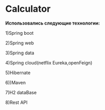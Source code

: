 # Calculator
**Использовались следующие технологии:**
  
  1)Spring boot
  
  2)Spring web
  
  3)Spring data
  
  4)Spring cloud(netflix Eureka,openFeign)
  
  5)Hibernate
  
  6))Maven

  7)H2 dataBase
  
  8)Rest API

  
